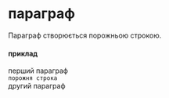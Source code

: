 # параграф  
Параграф створюється порожньою строкою.

#### приклад
перший параграф  
`порожня строка`  
другий параграф  

